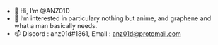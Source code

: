 - 👋 Hi, I’m @ANZ01D
- 👀 I’m interested in particulary nothing but anime, and graphene and what a man basically needs.
- 📫 Discord : anz01d#1861, Email : anz01d@protomail.com

<!---
Doesn't matter much but, yes why not ...
--->
